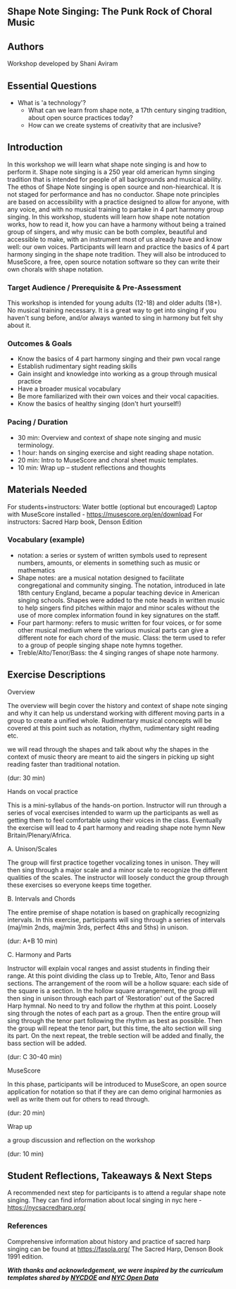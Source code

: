 

## Shape Note Singing: The Punk Rock of Choral Music

## Authors
Workshop developed by Shani Aviram

## Essential Questions
  * What is 'a technology'? 
	* What can we learn from shape note, a 17th century singing tradition, about open source practices 	today?
	* How can we create systems of creativity that are inclusive? 

## Introduction
In this workshop we will learn what shape note singing is and how to perform it. Shape note singing is a 250 year old american hymn singing tradition that is intended for people of all backgrounds and musical ability. 
The ethos of Shape Note singing is open source and non-hiearchical. It is not staged for performance and has no conductor. Shape note principles are based on accessibility with a practice designed to allow for anyone, with any voice, and with no musical training to partake in 4 part harmony group singing.  In this workshop, students will learn how shape note notation works, how to read it, how you can have a harmony without being a trained group of singers, and why music can be both complex, beautiful and accessible to make, with an instrument most of us already have and know well: our own voices.
Participants will learn and practice the basics of 4 part harmony singing in the shape note tradition. They will also be introduced to MuseScore, a free, open source notation software so they can write their own chorals with shape notation. 

### Target Audience / Prerequisite & Pre-Assessment
This workshop is intended for young adults (12-18) and older adults (18+). No musical training necessary. It is a great way to get into singing if you  haven't sung before, and/or always wanted to sing in harmony but felt shy about it. 
### Outcomes & Goals
 * Know the basics of 4 part harmony singing and their pwn vocal range
 * Establish rudimentary sight reading skills
 * Gain insight and knowledge into working as a group through musical practice
 * Have a broader musical vocabulary 
 * Be more familiarized with their own voices and their vocal capacities. 
 * Know the basics of healthy singing (don't hurt yourself!)

### Pacing / Duration
* 30 min: Overview and context of shape note singing and music terminology.
* 1 hour: hands on singing exercise and sight reading shape notation. 
* 20 min: Intro to MuseScore and choral sheet music templates.
* 10 min: Wrap up – student reflections and thoughts

## Materials Needed
For students+instructors:
Water bottle
(optional but encouraged) Laptop with MuseScore installed - 
https://musescore.org/en/download
For instructors: 
Sacred Harp book, Denson Edition 

### Vocabulary (example)
* notation: a series or system of written symbols used to represent numbers, amounts, or elements in something such as music or mathematics
* Shape notes: are a musical notation designed to facilitate congregational and community singing. The notation, introduced in late 18th century England, became a popular teaching device in American singing schools. Shapes were added to the note heads in written music to help singers find pitches within major and minor scales without the use of more complex information found in key signatures on the staff.
* Four part harmony: refers to music written for four voices, or for some other musical medium where the various musical parts can give a different note for each chord of the music.
 Class: the term used to refer to a group of people singing shape note hymns together.
* Treble/Alto/Tenor/Bass: the 4 singing ranges of shape note harmony. 

## Exercise Descriptions
Overview

The overview will begin cover the history and context of shape note singing and why it can help us understand working with different moving parts in a group to create a unified whole. Rudimentary musical concepts will be covered at this point such as notation, rhythm, rudimentary sight reading etc. 

we will read through the shapes and talk about why the shapes in the context of music theory are meant to aid the singers in picking up sight reading faster than traditional notation. 

(dur: 30 min)

Hands on vocal practice

This is a mini-syllabus of the hands-on portion. Instructor will run through a series of vocal exercises intended to warm up the participants as well as getting them to feel comfortable using their voices in the class. Eventually the exercise will lead to 4 part harmony and reading shape note hymn New Britain/Plenary/Africa. 

A. Unison/Scales

The group will first practice together vocalizing tones in unison. They will then sing through a major scale and a minor scale to recognize the different qualities of the scales. The instructor will loosely conduct the group through these exercises so everyone keeps time together. 

B. Intervals and Chords

The entire premise of shape notation is based on graphically recognizing intervals. In this exercise, participants will sing through a series of intervals (maj/min 2nds, maj/min 3rds, perfect 4ths and 5ths) in unison. 

(dur: A+B 10 min)

C. Harmony and Parts

Instructor will explain vocal ranges and assist students in finding their range. At this point dividing the class up to Treble, Alto, Tenor and Bass sections. The arrangement of the room will be a hollow square: each side of the square is a section. 
In the hollow square arrangement, the group will then sing in unison through each part of 'Restoration' out of the Sacred Harp hymnal. No need to try and follow the rhythm at this point. Loosely sing through the notes of each part as a group. 
Then the entire group will sing through the tenor part following the rhythm as best as possible. Then the group will repeat the tenor part, but this time, the alto section will sing its part. On the next repeat, the treble section will be added and finally, the bass section will be added. 

(dur: C 30-40 min)

MuseScore

In this phase, participants will be introduced to MuseScore, an open source application for notation so that if they are can demo original harmonies as well as write them out for others to read through.

(dur: 20 min)

Wrap up 

a group discussion and reflection on the workshop

(dur: 10 min)

## Student Reflections, Takeaways & Next Steps
A recommended next step for participants is to attend a regular shape note singing. They can find information about local singing in nyc here - https://nycsacredharp.org/

### References
Comprehensive information about history and practice of sacred harp singing can be found at 
https://fasola.org/
The Sacred Harp, Denson Book 1991 edition.  



***With thanks and acknowledgement, we were inspired by the curriculum templates shared by [NYCDOE](http://blueprint.cs4all.nyc/units/40/) and [NYC Open Data](https://github.com/datapolitan/Data_Analytics_Classes/blob/gh-pages/Excel_Tools_Summarizing_Data.md)***
